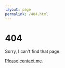 ```yaml
---
layout: page
permalink: /404.html
---
```


# 404

Sorry, I can't find that page. 

<a href="{{ site.baseurl }}/pages/about.html#contact">Please contact me</a>.
